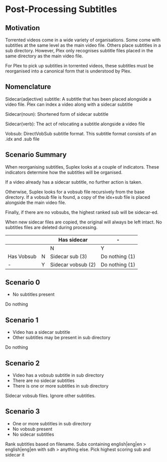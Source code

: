 # Post-Processing Subtitles
## Motivation
Torrented videos come in a wide variety of organisations.
Some come with subtitles at the same level as the main video file.
Others place subtitles in a sub directory.
However, Plex only recognises subtitle files placed in the same directory as the main video file.

For Plex to pick up subtitles in torrented videos, these subtitles must be reorganised into a canonical form that is understood by Plex.

## Nomenclature
Sidecar(adjective) subtitle: A subtitle that has been placed alongside a video file. Plex can index a video along with a sidecar subtitle

Sidecar(noun): Shortened form of sidecar subtitle

Sidecar(verb): The act of relocating a subtitle alongside a video file

Vobsub: DirectVobSub subtitle format. This subtitle format consists of an .idx and .sub file

## Scenario Summary
When reorganising subtitles, Suplex looks at a couple of indicators. These indicators determine how the subtitles will be organised.

If a video already has a sidecar subtitle, no further action is taken.

Otherwise, Suplex looks for a vobsub file recursively from the base directory. If a vobsub file is found, a copy of the idx+sub file is placed alongside the main video file.

Finally, if there are no vobsubs, the highest ranked sub will be sidecar-ed.

When new sidecar files are copied, the original will always be left intact. No subtitles files are deleted during processing.

| | | Has sidecar | - |
| --- | --- | --- | --- |
| | | N | Y |
| Has Vobsub | N | Sidecar sub (3) | Do nothing (1) |
| - | Y | Sidecar vobsub (2) | Do nothing (1) |

## Scenario 0
- No subtitles present

Do nothing

## Scenario 1
- Video has a sidecar subtitle
- Other subtitles may be present in sub directory

Do nothing

## Scenario 2
- Video has a vobsub subtitle in sub directory
- There are no sidecar subtitles
- There is one or more subtitles in sub directory

Sidecar vobsub files. Ignore other subtitles.

## Scenario 3
- One or more subtitles in sub directory
- No vobsub present
- No sidecar subtitles

Rank subtitles based on filename. Subs containing english|eng|en > english|eng|en with sdh > anything else. Pick highest scoring sub and sidecar it
